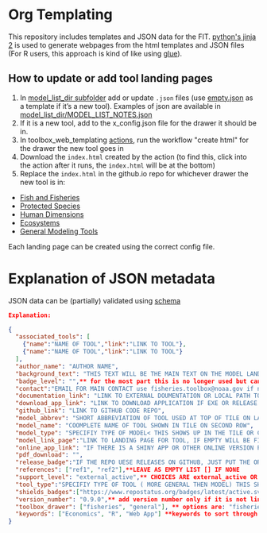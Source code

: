 # Org Templating

This repository includes templates and JSON data for the FIT. [python's jinja 2](https://zetcode.com/python/jinja/) is used to generate webpages from the html templates and JSON files (For R users, this approach is kind of like using [glue](https://glue.tidyverse.org/)).

## How to update or add tool landing pages 
1. In [model_list_dir subfolder](https://github.com/noaa-fisheries-integrated-toolbox/toolbox_web_templating/tree/main/model_list_dir) add or update `.json` files (use [empty.json](https://github.com/noaa-fisheries-integrated-toolbox/toolbox_web_templating/blob/main/model_list_dir/EcoSys_model_list/empty.json) as a template if it’s a new tool). Examples of json are available in [model_list_dir/MODEL_LIST_NOTES.json](https://github.com/noaa-fisheries-integrated-toolbox/toolbox_web_templating/blob/main/model_list_dir/MODEL_LIST_NOTES.json)
2. If it is a new tool, add to the x_config.json file for the drawer it should be in.
3. In toolbox_web_templating [actions](https://github.com/noaa-fisheries-integrated-toolbox/toolbox_web_templating/actions), run the workflow "create html" for the drawer the new tool goes in 
4. Download the `index.html` created by the action (to find this, click into the action after it runs, the `index.html` will be at the bottom)
5. Replace the `index.html` in the github.io repo for whichever drawer the new tool is in: 
- [Fish and Fisheries](https://github.com/nmfs-fish-tools/nmfs-fish-tools.github.io)
- [Protected Species](https://github.com/NMFS-Protected-Species-Tools/nmfs-protected-species-tools.github.io) 
- [Human Dimensions](https://github.com/nmfs-human-dimensions-tools/nmfs-human-dimensions-tools.github.io)
- [Ecosystems](https://github.com/NMFS-ecosystem-tools/nmfs-ecosystem-tools.github.io)
- [General Modeling Tools](https://github.com/nmfs-general-modeling-tools/nmfs-general-modeling-tools.github.io)

Each landing page can be created using the correct config file.

# Explanation of JSON metadata
JSON data can be (partially) validated using [schema](https://json-schema.org/understanding-json-schema/about.html)
```json
Explanation:

{
  "associated_tools": [
    {"name":"NAME OF TOOL","link":"LINK TO TOOL"},
    {"name":"NAME OF TOOL","link":"LINK TO TOOL"}
  ],
  "author_name": "AUTHOR NAME",
  "background_text": "THIS TEXT WILL BE THE MAIN TEXT ON THE MODEL LANDING PAGE",
  "badge_level": "",** for the most part this is no longer used but can be left in older ones
  "contact":"EMAIL FOR MAIN CONTACT use fisheries.toolbox@noaa.gov if no other email is known",
  "documentation_link": "LINK TO EXTERNAL DOUMENTATION OR LOCAL PATH TO FILE WITH DOCUMENTATION",
  "download_app_link": "LINK TO DOWNLOAD APPLICATION IF EXE OR RELEASE VERSION, CAN JUST USE LINK TO RELEASE PAGE",
  "github_link": "LINK TO GITHUB CODE REPO",
  "model_abbrev": "SHORT ABBREVIATION OF TOOL USED AT TOP OF TILE ON LANDING PAGE",
  "model_name": "COOMPLETE NAME OF TOOL SHOWN IN TILE ON SECOND ROW",
  "model_type": "SPECIFIY TYPE OF MODEL< THIS SHOWS UP IN THE TILE OR CAN BE LEFT AS JUST EMPTY QUOTES",
  "model_link_page":"LINK TO LANDING PAGE FOR TOOL, IF EMPTY WILL BE FILLED IN BY THE CURRENT ORG GITHUB.IO page.",
  "online_app_link": "IF THERE IS A SHINY APP OR OTHER ONLINE VERSION PUT LINK HERE OTHERWISE LEAVE AS EMPTY QUOTES, no space",
  "pdf_download": "",
  "release_badge":"IF THE REPO UESE RELEASES ON GITHUB, JUST PUT THE ORG/REPO HERE TO LINK. IF ITS A TAG AND NOT A RELEASE YOU MAY NEED TO MAKE A FIX DIRECTLY IN THE HTML AFTER THE FACT  , EXAMPLE FOR RELEASES: NMFS-ecosystem-tools/MSCAA",
  "references": ["ref1", "ref2"],**LEAVE AS EMPTY LIST [] IF NONE
  "support_level": "external_active",** CHOICES ARE external_active OR internal_active OR interal_inactive
  "tool_type":"SPECIFIY TYPE OF TOOL ( MORE GENERAL THEN MODEL) THIS SHOWS UP IN THE TITLE OR CAN BE LEFT AS JUST EMPTY QUOTES",
  "shields_badges":["https://www.repostatus.org/badges/latest/active.svg","https://img.shields.io/badge/platform-linux%20%7Cwin-lightgrey"],** add any extra badges here from repostatus or shields in a list
  "version_number": "0.9.0",** add version number only if it is not linked to a release_badge above
  "toolbox_drawer": ["fisheries", "general"], ** options are: "fisheries", "ecosystem", "human_dimensions", "protected_species", and "general"**
  "keywords": ["Economics", "R", "Web App"] **keywords to sort through tools**
}
```

